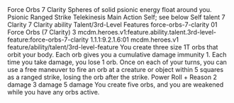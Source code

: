 <ability>
  <name>Force Orbs</name>
  <cost>7 Clarity</cost>
  <flavor>Spheres of solid psionic energy float around you.</flavor>
  <keywords>
    <keyword>Psionic</keyword>
    <keyword>Ranged</keyword>
    <keyword>Strike</keyword>
    <keyword>Telekinesis</keyword>
  </keywords>
  <type>Main Action</type>
  <distance>Self; see below</distance>
  <target>Self</target>
  <metadata>
    <class>talent</class>
    <cost>7 Clarity</cost>
    <cost_amount>7</cost_amount>
    <cost_resource>Clarity</cost_resource>
    <feature_type>ability</feature_type>
    <file_dpath>Talent/3rd-Level Features</file_dpath>
    <item_id>force-orbs-7-clarity</item_id>
    <item_index>01</item_index>
    <item_name>Force Orbs (7 Clarity)</item_name>
    <level>3</level>
    <scc>mcdm.heroes.v1:feature.ability.talent.3rd-level-feature:force-orbs-7-clarity</scc>
    <scdc>1.1.1:9.2.1.6:01</scdc>
    <source>mcdm.heroes.v1</source>
    <type>feature/ability/talent/3rd-level-feature</type>
  </metadata>
  <effects>
    <effect type="mundane">You create three size 1T orbs that orbit your body. Each orb gives you a cumulative damage immunity 1. Each time you take damage, you lose 1 orb. Once on each of your turns, you can use a free maneuver to fire an orb at a creature or object within 5 squares as a ranged strike, losing the orb after the strike.</effect>
    <effect type="roll">
      <roll>Power Roll + Reason</roll>
      <t1>2 damage</t1>
      <t2>3 damage</t2>
      <t3>5 damage</t3>
    </effect>
    <effect type="mundane" name="Strained">You create five orbs, and you are weakened while you have any orbs active.</effect>
  </effects>
</ability>
